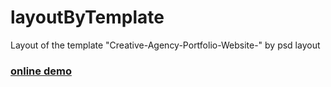 # layoutByTemplate
 Layout of the template "Creative-Agency-Portfolio-Website-" by psd layout
### [online demo](https://locrun.github.io/layoutByTemplate/)

